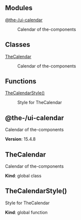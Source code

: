 <!--- Code generated by @the-/script-doc. DO NOT EDIT. -->

## Modules

<dl>
<dt><a href="#module_@the-/ui-calendar">@the-/ui-calendar</a></dt>
<dd><p>Calendar of the-components</p>
</dd>
</dl>

## Classes

<dl>
<dt><a href="#TheCalendar">TheCalendar</a></dt>
<dd><p>Calendar of the-components</p>
</dd>
</dl>

## Functions

<dl>
<dt><a href="#TheCalendarStyle">TheCalendarStyle()</a></dt>
<dd><p>Style for TheCalendar</p>
</dd>
</dl>

<a name="module_@the-/ui-calendar"></a>

## @the-/ui-calendar
Calendar of the-components

**Version**: 15.4.8  
<a name="TheCalendar"></a>

## TheCalendar
Calendar of the-components

**Kind**: global class  
<a name="TheCalendarStyle"></a>

## TheCalendarStyle()
Style for TheCalendar

**Kind**: global function  
